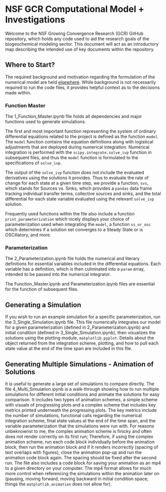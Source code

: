 # NSF GCR Computational Model + Investigations

Welcome to the NSF Growing Convergence Research (GCR) GitHub repository, which holds any code used to aid the research goals of the biogeochemical modeling sector. This document will act as an introductory map describing the intended use of key documents within the repository.

## Where to Start? 
The required background and motivation regarding the formulation of the numerical model are held [elsewhere](https://linktr.ee/nsf_gcr_project?utm_source=linktree_profile_share&ltsid=a69ffa86-f170-4fec-948f-d30d795412ce). While background is not necessarily required to run the code files, it provides helpful context as to the decisions made within. 

### Function Master

The 1_Function_Master.ipynb file holds all dependencies and major functions used to generate simulations. 

The first and most important function representing the system of ordinary differential equations related to the project is defined as the function `model`. The `model` function contains the equation definitions along with logistical adjustments that are deployed during numerical integration. Numerical integration is performed with the `scipy.integrate.solve_ivp` function in subsequent files, and thus the `model` function is formulated to the specifications of `solve_ivp`. 

The output of the `solve_ivp` function does not include the evaluated derivatives using the solutions it provides. Thus to evaluate the rate of change for each state at a given time step, we provide a function, `svs`, which stands for Sources vs. Sinks, which provides a `pandas` data frame tracking individual transfer terms, collective sources and sinks, and the total differential for each state variable evaluated using the relevant `solve_ivp` solution.   

Frequently used functions within the file also include a function `print_parameterization` which nicely displays your choice of parameterization used when integrating the `model`, a function `ss_or_osc` which determines if a solution set converges to a Steady State or is OSCillatory, and more. 

### Parameterization

The 2_Parameterization.ipynb file holds the numerical and literary definitions for essential variables included in the differential equations. Each variable has a definition, which is then culminated into a `param` array, intended to be passed into the numerical integrator. 

The Function_Master.ipynb and Parameterization.ipynb files are essential for the function of subsequent files. 

## Generating a Simulation 

If you wish to run an example simulation for a specific parameterization, run the 3_Single_Simulation.ipynb file. This file numerically integrates our model for a given parameterization (defined in 2_Parameterization.ipynb) and initial condition (defined in 3_Single_Simulation.ipynb), then visualizes the solutions using the plotting module, `matplotlib.pyplot`. Details about the object returned from the integration scheme, plotting, and how to pull each state value at the end of the time span are included in this file. 

## Generating Multiple Simulations - Animation of Solutions

It is useful to generate a large set of simulations to compare directly. The file 4_Multi_Simulation.ipynb is a walk-through showing how to run multiple simulations for different initial conditions and animate the solutions for easy comparison. It includes two types of animation schemes, a simple scheme with visuals of progressing plots and a complex scheme that includes key metrics printed underneath the progressing plots. The key metrics include the number of simulations, functional calls regarding the numerical integration scheme, final state values at the end of the time span, and the variable parameterization that the simulations were run with. For reasons unbeknownst to me, the complex animation scheme is finicky and often does not render correctly on its first run; Therefore, if using the complex animation scheme, run each code block individually before the animation block, then run the animation block and if it renders incorrectly (spacing of text overlaps with figures), close the animation pop-up and run the animation code block again. The spacing should be fixed after the second run. The file also includes a code block for saving your animation as an mp4 to a given directory on your computer. The mp4 format allows for much more control when referencing the simulations within the animation later on (pausing, moving forward, moving backward in initial condition space; things the `matplotlib.animation` does not allow for).







